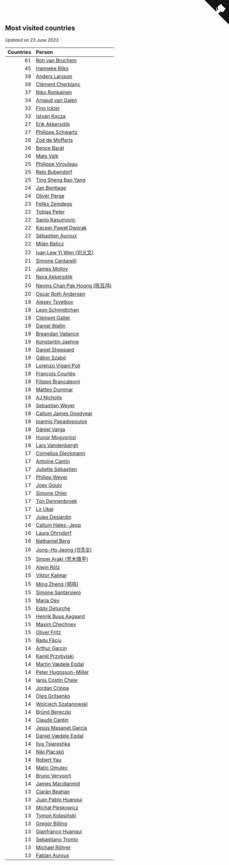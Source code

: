 ## Most visited countries

*Updated on 23 June 2023*

| Countries | Person |
| ---: | :--- |
| 61 | [Ron van Bruchem](https://www.worldcubeassociation.org/persons/2003BRUC01) |
| 45 | [Hanneke Rijks](https://www.worldcubeassociation.org/persons/2008RIJK01) |
| 39 | [Anders Larsson](https://www.worldcubeassociation.org/persons/2003LARS01) |
| 38 | [Clément Cherblanc](https://www.worldcubeassociation.org/persons/2014CHER05) |
| 37 | [Niko Ronkainen](https://www.worldcubeassociation.org/persons/2010RONK01) |
| 34 | [Arnaud van Galen](https://www.worldcubeassociation.org/persons/2006GALE01) |
| 32 | [Finn Ickler](https://www.worldcubeassociation.org/persons/2012ICKL01) |
| 32 | [István Kocza](https://www.worldcubeassociation.org/persons/2005KOCZ01) |
| 27 | [Erik Akkersdijk](https://www.worldcubeassociation.org/persons/2005AKKE01) |
| 27 | [Philippe Schwartz](https://www.worldcubeassociation.org/persons/2018SCHW02) |
| 26 | [Zoé de Moffarts](https://www.worldcubeassociation.org/persons/2010MOFF02) |
| 26 | [Bence Barát](https://www.worldcubeassociation.org/persons/2008BARA01) |
| 26 | [Mats Valk](https://www.worldcubeassociation.org/persons/2007VALK01) |
| 25 | [Philippe Virouleau](https://www.worldcubeassociation.org/persons/2008VIRO01) |
| 25 | [Reto Bubendorf](https://www.worldcubeassociation.org/persons/2012BUBE01) |
| 25 | [Ting Sheng Bao Yang](https://www.worldcubeassociation.org/persons/2008BAOY01) |
| 24 | [Jan Bentlage](https://www.worldcubeassociation.org/persons/2010BENT01) |
| 24 | [Olivér Perge](https://www.worldcubeassociation.org/persons/2007PERG01) |
| 23 | [Feliks Zemdegs](https://www.worldcubeassociation.org/persons/2009ZEMD01) |
| 22 | [Tobias Peter](https://www.worldcubeassociation.org/persons/2014PETE03) |
| 22 | [Sanio Kasumovic](https://www.worldcubeassociation.org/persons/2009KASU01) |
| 22 | [Kacper Paweł Dworak](https://www.worldcubeassociation.org/persons/2020DWOR01) |
| 22 | [Sébastien Auroux](https://www.worldcubeassociation.org/persons/2008AURO01) |
| 22 | [Milán Baticz](https://www.worldcubeassociation.org/persons/2005BATI01) |
| 22 | [Ivan Lew Yi Wen (刘义文)](https://www.worldcubeassociation.org/persons/2012WENI01) |
| 21 | [Simone Cantarelli](https://www.worldcubeassociation.org/persons/2012CANT02) |
| 21 | [James Molloy](https://www.worldcubeassociation.org/persons/2011MOLL01) |
| 21 | [Nora Akkersdijk](https://www.worldcubeassociation.org/persons/2009CHRI03) |
| 20 | [Nevins Chan Pak Hoong (陈百鸿)](https://www.worldcubeassociation.org/persons/2010CHAN20) |
| 20 | [Oscar Roth Andersen](https://www.worldcubeassociation.org/persons/2008ANDE02) |
| 19 | [Alexey Tsvetkov](https://www.worldcubeassociation.org/persons/2017TSVE02) |
| 19 | [Leon Schmidtchen](https://www.worldcubeassociation.org/persons/2010SCHM01) |
| 19 | [Clément Gallet](https://www.worldcubeassociation.org/persons/2004GALL02) |
| 19 | [Daniel Wallin](https://www.worldcubeassociation.org/persons/2013WALL03) |
| 19 | [Breandan Vallance](https://www.worldcubeassociation.org/persons/2007VALL01) |
| 19 | [Konstantin Jaehne](https://www.worldcubeassociation.org/persons/2015JAEH01) |
| 19 | [Daniel Sheppard](https://www.worldcubeassociation.org/persons/2009SHEP01) |
| 19 | [Gábor Szabó](https://www.worldcubeassociation.org/persons/2005SZAB02) |
| 18 | [Lorenzo Vigani Poli](https://www.worldcubeassociation.org/persons/2007POLI01) |
| 18 | [François Courtès](https://www.worldcubeassociation.org/persons/2008COUR01) |
| 18 | [Filippo Brancaleoni](https://www.worldcubeassociation.org/persons/2008BRAN01) |
| 18 | [Matteo Dummar](https://www.worldcubeassociation.org/persons/2017DUMM01) |
| 18 | [AJ Nicholls](https://www.worldcubeassociation.org/persons/2015NICH04) |
| 18 | [Sebastian Weyer](https://www.worldcubeassociation.org/persons/2010WEYE02) |
| 18 | [Callum James Goodyear](https://www.worldcubeassociation.org/persons/2012GOOD02) |
| 18 | [Ioannis Papadopoulos](https://www.worldcubeassociation.org/persons/2013PAPA01) |
| 18 | [Dániel Varga](https://www.worldcubeassociation.org/persons/2008VARG01) |
| 18 | [Hunor Mogyorósi](https://www.worldcubeassociation.org/persons/2015MOGY01) |
| 18 | [Lars Vandenbergh](https://www.worldcubeassociation.org/persons/2003VAND01) |
| 17 | [Cornelius Dieckmann](https://www.worldcubeassociation.org/persons/2009DIEC01) |
| 17 | [Antoine Cantin](https://www.worldcubeassociation.org/persons/2010CANT02) |
| 17 | [Juliette Sébastien](https://www.worldcubeassociation.org/persons/2014SEBA01) |
| 17 | [Philipp Weyer](https://www.worldcubeassociation.org/persons/2010WEYE01) |
| 17 | [Joey Gouly](https://www.worldcubeassociation.org/persons/2007GOUL01) |
| 17 | [Simone Ohler](https://www.worldcubeassociation.org/persons/2014OHLE01) |
| 17 | [Ton Dennenbroek](https://www.worldcubeassociation.org/persons/2003DENN01) |
| 17 | [Lir Ukaj](https://www.worldcubeassociation.org/persons/2016UKAJ01) |
| 17 | [Jules Desjardin](https://www.worldcubeassociation.org/persons/2010DESJ01) |
| 16 | [Callum Hales-Jepp](https://www.worldcubeassociation.org/persons/2012HALE01) |
| 16 | [Laura Ohrndorf](https://www.worldcubeassociation.org/persons/2009OHRN01) |
| 16 | [Nathaniel Berg](https://www.worldcubeassociation.org/persons/2012BERG04) |
| 16 | [Jong-Ho Jeong (정종호)](https://www.worldcubeassociation.org/persons/2008JONG03) |
| 15 | [Sinpei Araki (荒木慎平)](https://www.worldcubeassociation.org/persons/2006ARAK01) |
| 15 | [Alwin Rölz](https://www.worldcubeassociation.org/persons/2016ROLZ01) |
| 15 | [Viktor Kalmar](https://www.worldcubeassociation.org/persons/2011KALM01) |
| 15 | [Ming Zheng (郑鸣)](https://www.worldcubeassociation.org/persons/2009ZHEN11) |
| 15 | [Simone Santarsiero](https://www.worldcubeassociation.org/persons/2009SANT01) |
| 15 | [Maria Oey](https://www.worldcubeassociation.org/persons/2007OEYM01) |
| 15 | [Eddy Deturche](https://www.worldcubeassociation.org/persons/2014DETU01) |
| 15 | [Henrik Buus Aagaard](https://www.worldcubeassociation.org/persons/2006BUUS01) |
| 15 | [Maxim Chechnev](https://www.worldcubeassociation.org/persons/2011CHEC01) |
| 15 | [Oliver Fritz](https://www.worldcubeassociation.org/persons/2014FRIT02) |
| 15 | [Radu Făciu](https://www.worldcubeassociation.org/persons/2009FACI01) |
| 14 | [Arthur Garcin](https://www.worldcubeassociation.org/persons/2014GARC27) |
| 14 | [Kamil Przybylski](https://www.worldcubeassociation.org/persons/2016PRZY01) |
| 14 | [Martin Vædele Egdal](https://www.worldcubeassociation.org/persons/2013EGDA02) |
| 14 | [Peter Hugosson-Miller](https://www.worldcubeassociation.org/persons/2021HUGO01) |
| 14 | [Ianis Costin Chele](https://www.worldcubeassociation.org/persons/2021CHEL01) |
| 14 | [Jordan Crippa](https://www.worldcubeassociation.org/persons/2019CRIP01) |
| 14 | [Oleg Gritsenko](https://www.worldcubeassociation.org/persons/2011GRIT01) |
| 14 | [Wojciech Szatanowski](https://www.worldcubeassociation.org/persons/2011SZAT01) |
| 14 | [Brúnó Bereczki](https://www.worldcubeassociation.org/persons/2008BERE01) |
| 14 | [Claude Cantin](https://www.worldcubeassociation.org/persons/2012CANT01) |
| 14 | [Jesús Masanet García](https://www.worldcubeassociation.org/persons/2004MASA01) |
| 14 | [Daniel Vædele Egdal](https://www.worldcubeassociation.org/persons/2013EGDA01) |
| 14 | [Ilya Tsiareshka](https://www.worldcubeassociation.org/persons/2012TERE01) |
| 14 | [Niki Placskó](https://www.worldcubeassociation.org/persons/2008PLAC01) |
| 14 | [Robert Yau](https://www.worldcubeassociation.org/persons/2009YAUR01) |
| 14 | [Matic Omulec](https://www.worldcubeassociation.org/persons/2010OMUL02) |
| 14 | [Bruno Vervoort](https://www.worldcubeassociation.org/persons/2011VERV01) |
| 14 | [James Macdiarmid](https://www.worldcubeassociation.org/persons/2015MACD03) |
| 13 | [Ciarán Beahan](https://www.worldcubeassociation.org/persons/2012BEAH01) |
| 13 | [Juan Pablo Huanqui](https://www.worldcubeassociation.org/persons/2013HUAN30) |
| 13 | [Michał Pleskowicz](https://www.worldcubeassociation.org/persons/2009PLES01) |
| 13 | [Tymon Kolasiński](https://www.worldcubeassociation.org/persons/2016KOLA02) |
| 13 | [Gregor Billing](https://www.worldcubeassociation.org/persons/2012BILL01) |
| 13 | [Gianfranco Huanqui](https://www.worldcubeassociation.org/persons/2013HUAN29) |
| 13 | [Sebastiano Tronto](https://www.worldcubeassociation.org/persons/2011TRON02) |
| 13 | [Michael Röhrer](https://www.worldcubeassociation.org/persons/2009ROHR01) |
| 13 | [Fabian Auroux](https://www.worldcubeassociation.org/persons/2009AURO01) |


<a href="https://github.com/jonatanklosko/wca_statistics" class="github-corner" aria-label="View source on Github"><svg width="80" height="80" viewBox="0 0 250 250" style="fill:#151513; color:#fff; position: absolute; top: 0; border: 0; right: 0;" aria-hidden="true"><path d="M0,0 L115,115 L130,115 L142,142 L250,250 L250,0 Z"></path><path d="M128.3,109.0 C113.8,99.7 119.0,89.6 119.0,89.6 C122.0,82.7 120.5,78.6 120.5,78.6 C119.2,72.0 123.4,76.3 123.4,76.3 C127.3,80.9 125.5,87.3 125.5,87.3 C122.9,97.6 130.6,101.9 134.4,103.2" fill="currentColor" style="transform-origin: 130px 106px;" class="octo-arm"></path><path d="M115.0,115.0 C114.9,115.1 118.7,116.5 119.8,115.4 L133.7,101.6 C136.9,99.2 139.9,98.4 142.2,98.6 C133.8,88.0 127.5,74.4 143.8,58.0 C148.5,53.4 154.0,51.2 159.7,51.0 C160.3,49.4 163.2,43.6 171.4,40.1 C171.4,40.1 176.1,42.5 178.8,56.2 C183.1,58.6 187.2,61.8 190.9,65.4 C194.5,69.0 197.7,73.2 200.1,77.6 C213.8,80.2 216.3,84.9 216.3,84.9 C212.7,93.1 206.9,96.0 205.4,96.6 C205.1,102.4 203.0,107.8 198.3,112.5 C181.9,128.9 168.3,122.5 157.7,114.1 C157.9,116.9 156.7,120.9 152.7,124.9 L141.0,136.5 C139.8,137.7 141.6,141.9 141.8,141.8 Z" fill="currentColor" class="octo-body"></path></svg></a><style>.github-corner:hover .octo-arm{animation:octocat-wave 560ms ease-in-out}@keyframes octocat-wave{0%,100%{transform:rotate(0)}20%,60%{transform:rotate(-25deg)}40%,80%{transform:rotate(10deg)}}@media (max-width:500px){.github-corner:hover .octo-arm{animation:none}.github-corner .octo-arm{animation:octocat-wave 560ms ease-in-out}}</style>
